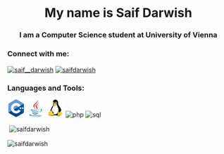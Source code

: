 <h1 align="center">My name is Saif Darwish</h1>
<h3 align="center">I am a Computer Science student at University of Vienna</h3>



<h3 align="left">Connect with me:</h3>
<p align="left">
<a href="https://instagram.com/saif__darwish" target="blank"><img align="center" src="https://raw.githubusercontent.com/rahuldkjain/github-profile-readme-generator/master/src/images/icons/Social/instagram.svg" alt="saif__darwish" height="30" width="40" /></a>
<a href="https://www.leetcode.com/saifdarwish" target="blank"><img align="center" src="https://raw.githubusercontent.com/rahuldkjain/github-profile-readme-generator/master/src/images/icons/Social/leet-code.svg" alt="saifdarwish" height="30" width="40" /></a>
</p>

<h3 align="left">Languages and Tools:</h3>
<p align="left">  <img src="https://raw.githubusercontent.com/devicons/devicon/master/icons/cplusplus/cplusplus-original.svg" alt="cplusplus" width="40" height="40"/> </a> <img src="https://raw.githubusercontent.com/devicons/devicon/master/icons/java/java-original.svg" alt="java" width="40" height="40"/> </a> <img src="https://raw.githubusercontent.com/devicons/devicon/master/icons/linux/linux-original.svg" alt="linux" width="40" height="40"/> <img src="https://www.php.net/images/logos/new-php-logo.svg" alt="php" width="40" height="40"/> <img src="https://iconape.com/wp-content/png_logo_vector/mysql-3.png" alt="sql" width="40" height="40"/> </a> </p>

<p>&nbsp;<img align="center" src="https://github-readme-stats.vercel.app/api?username=saifdarwish&show_icons=true&theme=dark&locale=en" alt="saifdarwish" /></p>

<p><img align="center" src="https://github-readme-streak-stats.herokuapp.com/?user=saifdarwish&theme=dark" alt="saifdarwish" /></p>
